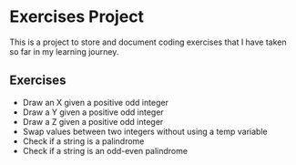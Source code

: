 # Exercises Project
This is a project to store and document coding exercises that I have taken so far in my learning journey.

## Exercises
* Draw an X given a positive odd integer
* Draw a Y given a positive odd integer
* Draw a Z given a positive odd integer
* Swap values between two integers without using a temp variable
* Check if a string is a palindrome
* Check if a string is an odd-even palindrome